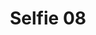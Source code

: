 ---
title: Selfie 08
image: https://res.cloudinary.com/softcomux/image/upload/v1533825405/sfc/careers%20-%20workshots/selfie-08.jpg
image_description: Female Engineer at Softcom
---